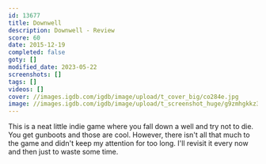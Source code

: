 ```yaml
---
id: 13677
title: Downwell
description: Downwell - Review
score: 60
date: 2015-12-19
completed: false
goty: []
modified_date: 2023-05-22
screenshots: []
tags: []
videos: []
cover: //images.igdb.com/igdb/image/upload/t_cover_big/co284e.jpg
image: //images.igdb.com/igdb/image/upload/t_screenshot_huge/g9zmhgkkz3lx0emhfld0.jpg
---
```

This is a neat little indie game where you fall down a well and try not to die. You get gunboots and those are cool. However, there isn't all that much to the game and didn't keep my attention for too long. I'll revisit it every now and then just to waste some time.